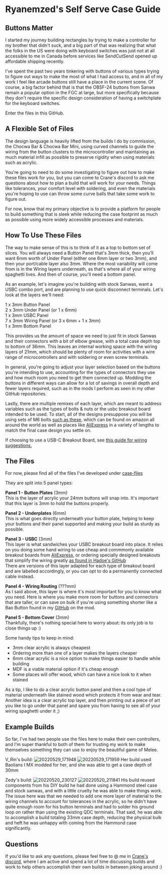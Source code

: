 # Ryanemzed's Self Serve Case Guide

## Buttons Matter

I started my journey building rectangles by trying to make a controller for my brother that didn't suck, and a big part of that was realizing that what the folks in the US were doing with keyboard switches was just not at all accessible to me in Canada before services like SendCutSend opened up affordable shipping recently.

I've spent the past two years tinkering with buttons of various types trying to figure out ways to make the most of what I had access to, and in all of my work I feel like arcade buttons still have a place in the current scene. Of course, a big factor behind that is that the OBSF-24 buttons from Sanwa remain a popular option in the FGC at large, but more specifically because they don't require the specific design consideration of having a switchplate for the keyboard switches.

Enter the files in this GitHub.

## A Flexible Set of Files

The design language is heavily lifted from the builds I do by commission, the Chocwa Bar & Chocwa Bar Mini, using curved channels to guide the wiring from the button clusters to the microcontroller and maintaining as much material infill as possible to preserve rigidity when using materials such as acrylic.  

You're going to need to do some investigating to figure out how to make these files work for you, but you can come to Crane's discord to ask me questions about how to plan a build that will work for your needs. Things like tolerances, your comfort level with soldering, and even the materials you're hoping to use can throw some curve balls that take some work to figure out.  

For now, know that my primary objective is to provide a platform for people to build something that is sleek while reducing the case footprint as much as possible using more widely accessible processes and materials.

## How To Use These Files

The way to make sense of this is to think of it as a top to bottom set of slices. You will always need a Button Panel that's 3mm thick, then you'll want 6mm worth of Under Panel (either one 6mm layer or two 3mm), and then your port/cable layer also 3mm. Where the most variability will come from is in the Wiring layers underneath, as that's where all of your wiring spaghetti lives. And then of course, you'll need a bottom panel.

As an example, let's imagine you're building with stock Sanwas, want a USBC combo port, and are planning to use quick disconnect terminals. Let's look at the layers we'll need:

1 x 3mm Button Panel  
2 x 3mm Under Panel (or 1 x 6mm)  
1 x 3mm USBC Panel  
7 x 3mm Wiring Panel (or 3 x 6mm + 1 x 3mm)  
1 x 3mm Bottom Panel  

This provides us the amount of space we need to just fit in stock Sanwas and their connectors with a bit of elbow grease, with a total case depth top to bottom of 36mm. This leaves an internal working space with the wiring layers of 21mm, which should be plenty of room for activities with a wire range of microcontrollers and with soldering or even screw terminals.  

In general, you're going to adjust your layer selection based on the buttons you're intending to use, accounting for the types of connectors they use and how much room you need to get them connected up. Modding the buttons in different ways can allow for a lot of savings in overall depth and fewer layers required, such as in the mods I perform as seen in my other GitHub repositories.  

Lastly, there are multiple remixes of each layer, which are meant to address variables such as the types of bolts & nuts or the usbc breakout board intended to be used. To start, all of the designs presuppose you will be using sets of M6 bolts [such as these](https://www.amazon.com/uxcell-Binding-Leather-Fastener-M6x20mm/dp/B07QB68F9K/), which can be found on amazon all around the world as well as places like [AliExpress](https://www.aliexpress.com/item/1005001560902304.html) in a variety of lengths to match the final case design you settle on.

If choosing to use a USB-C Breakout Board, see [this guide for wiring suggestions.](UsbcBreakoutWiringGuide.md)

## The Files

For now, please find all of the files I've developed under [case-files](case-files)

They are split into 5 panel types:

**Panel 1 - Button Plates** (3mm)  
This is the layer of acrylic your 24mm buttons will snap into. It's important that this layer is 3mm to hold the buttons properly.  

**Panel 2 - Underplates** (6mm)  
This is what goes directly underneath your button plate, helping to keep your buttons and their panel supported and making your build as sturdy as possible.  

**Panel 3 - USBC** (3mm)  
This layer is what sandwiches your USBC breakout board into place. It relies on you doing some hand wiring to use cheap and commmonly available breakout boards from [AliExpress](https://www.aliexpress.com/item/1005001300974530.html), or ordering specially designed breakouts that simplify the wiring greatly [as found in Hadoe's GitHub](https://github.com/HTangl/HTUB)  
There are versions of this layer adapted for each type of breakout board and are labelled accordingly, or you can opt to do a permanently connected cable instead.  

**Panel 4 - Wiring Routing** (???mm)  
As I said above, this layer is where it's most important for you to know what you need. Here is where you make more room for buttons and connectors that are taller, or can save on bulk if you're using something shorter like a Bao Button found in my [GitHub](https://github.com/Ryanemzed/Bao-Button-Mods) on the mod.  

**Panel 5 - Bottom Cover** (3mm)  
Thankfully, there's nothing special here to worry about: its only job is to close things up :)  

Some handy tips to keep in mind:  

- 3mm clear acrylic is always cheapest
- Ordering more than one of a layer makes the layers cheaper
- 6mm clear acrylic is a nice option to make things easier to handle while building
- MDF is a viable material option if it's cheap enough
- Some places will offer wood, which can have a nice look to it when stained  

As a tip, I like to do a clear acrylic button panel and then a cool type of material underneath like stained wood which protects it from wear and tear. Another idea is a clear acrylic top layer, and then printing out a piece of art you like to go under that panel and spare you from having to see all of your wiring spaghetti under it ;)

## Example Builds

So far, I've had two people use the files here to make their own controllers, and I'm super thankful to both of them for trusting my work to make themselves something they can use to enjoy the beautiful game of Melee.

V_Rin's build:
![20220529_171948](https://user-images.githubusercontent.com/96904158/172110219-6992ccf4-28b1-4ffd-af29-d767a16048a9.jpg)
![20220529_171959](https://user-images.githubusercontent.com/96904158/172110230-bbd521be-f9b2-44f8-be28-6f12efea2cee.jpg)
Her build used Baolians I MX modded for her, and she was able to get a case depth of 30mm

Zedy's build:
![20220520_230127](https://user-images.githubusercontent.com/96904158/172110406-d9111ce7-9ed6-4ae8-9acb-895c235af5e3.jpg)
![20220520_211841](https://user-images.githubusercontent.com/96904158/172110808-9f27545b-ee6e-4aff-8e41-41ca70cdf214.jpg)
His build reused components from his DIY build he had done using a Hammond steel case and stock sanwas, and with a little cruelty he was able to make things work. The issue here was that we needed to add one more layer of material to the wiring channels to account for tolerances in the acrylic, so he didn't have quite enough room for his button terminals and had to solder his ground loop on rather than using the existing QDC terminals. That said, he was able to accomplish a build totaling 33mm case depth, reducing the physical bulk and heft he was unhappy with coming from the Hammond case significantly.

## Questions

If you'd like to ask any questions, please feel free to @ me in [Crane's discord](https://discord.gg/S3qgZWD), where I am active and spend a lot of time discussing builds and work to help others accomplish their own builds in between joking around :)
